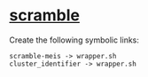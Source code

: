 # [scramble](https://github.com/GeneDx/scramble)

Create the following symbolic links:
```
scramble-meis -> wrapper.sh
cluster_identifier -> wrapper.sh
```
